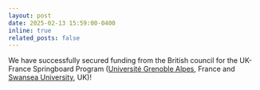 ```yaml
---
layout: post
date: 2025-02-13 15:59:00-0400
inline: true
related_posts: false
---
```


 We have successfully secured funding from the British council for the UK-France Springboard Program ([Université Grenoble Alpes](https://www.univ-grenoble-alpes.fr/english/home-628540.kjsp), France and [Swansea University](https://www.swansea.ac.uk/), UK)!
